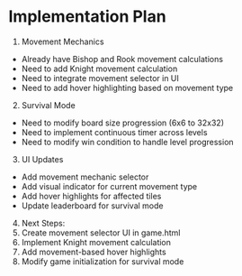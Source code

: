 # Implementation Plan

1. Movement Mechanics
- Already have Bishop and Rook movement calculations
- Need to add Knight movement calculation
- Need to integrate movement selector in UI
- Need to add hover highlighting based on movement type

2. Survival Mode
- Need to modify board size progression (6x6 to 32x32)
- Need to implement continuous timer across levels
- Need to modify win condition to handle level progression

3. UI Updates
- Add movement mechanic selector
- Add visual indicator for current movement type
- Add hover highlights for affected tiles
- Update leaderboard for survival mode

4. Next Steps:
1. Create movement selector UI in game.html
2. Implement Knight movement calculation
3. Add movement-based hover highlights
4. Modify game initialization for survival mode